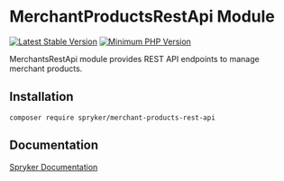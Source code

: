 # MerchantProductsRestApi Module
[![Latest Stable Version](https://poser.pugx.org/spryker/merchant-products-rest-api/v/stable.svg)](https://packagist.org/packages/spryker/merchant-products-rest-api)
[![Minimum PHP Version](https://img.shields.io/badge/php-%3E%3D%207.4-8892BF.svg)](https://php.net/)

MerchantsRestApi module provides REST API endpoints to manage merchant products.

## Installation

```
composer require spryker/merchant-products-rest-api
```

## Documentation

[Spryker Documentation](https://docs.spryker.com)
